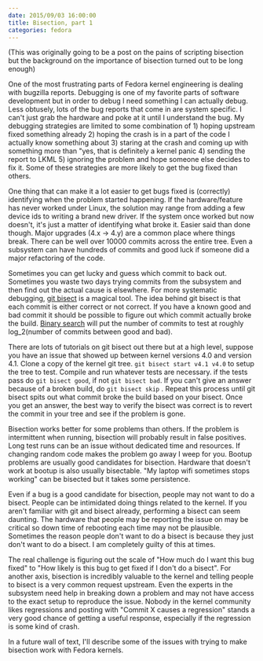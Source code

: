 ```yaml
---
date: 2015/09/03 16:00:00
title: Bisection, part 1
categories: fedora
---
```

(This was originally going to be a post on the pains of scripting
bisection but the background on the importance of bisection turned out
to be long enough)

One of the most frustrating parts of Fedora kernel engineering is dealing
with bugzilla reports. Debugging is one of my favorite parts of software
development but in order to debug I need something I can actually debug.
Less obtusely, lots of the bug reports that come in are system specific.
I can't just grab the hardware and poke at it until I understand the bug.
My debugging strategies are limited to some combination of 1) hoping upstream fixed
something already 2) hoping the crash is in a part of the code I actually
know something about 3) staring at the crash and coming up with something
more than "yes, that is definitely a kernel panic 4) sending the report
to LKML 5) ignoring the problem and hope someone else decides to fix it.
Some of these strategies are more likely to get the bug fixed than others.

One thing that can make it a lot easier to get bugs fixed is (correctly)
identifying when the problem started happening. If the hardware/feature
has never worked under Linux, the solution may range from adding a few
device ids to writing a brand new driver. If the system once worked but
now doesn't, it's just a matter of identifying what broke it. Easier
said than done though. Major upgrades (4.x -> 4.y) are a common
place where things break. There can be well over 10000 commits across the
entire tree. Even a subsystem can have hundreds of commits and good
luck if someone did a major refactoring of the code.

Sometimes you can get lucky and guess which commit to back out. Sometimes
you waste two days trying commits from the subsystem and then find out
the actual cause is elsewhere. For more systematic debugging,
[git bisect](http://git-scm.com/docs/git-bisect/1.7.7) is a magical tool. The idea
behind git bisect is that each commit is either correct or not correct.
If you have a known good and bad commit it should be possible to figure
out which commit actually broke the build. [Binary search](https://en.wikipedia.org/wiki/Binary_search_algorithm)
will put the number of commits to test at roughly log_2(number of commits
between good and bad).

There are lots of tutorials on git bisect out there but at a high level,
suppose you have an issue that showed up between kernel versions 4.0 and
version 4.1. Clone a copy of the kernel git tree.
`git bisect start v4.1 v4.0`
to setup the tree to test. Compile and run whatever tests are necessary.
if the tests pass do
`git bisect good`, if not `git bisect bad`. If you can't give an answer
because of a broken build, do
`git bisect skip` .
Repeat this process until git bisect spits out what commit broke the
build based on your bisect. Once you get an answer, the best way to
verify the bisect was correct is to revert the commit in your tree
and see if the problem is gone.

Bisection works better for some problems than others. If the problem
is intermittent when running, bisection will probably result in 
false positives. Long test runs can be an issue without dedicated
time and resources. If changing random code makes the problem
go away I weep for you. Bootup problems are usually good candidates
for bisection. Hardware that doesn't work at bootup is also usually
bisectable. "My laptop wifi sometimes stops working" can be bisected
but it takes some persistence.

Even if a bug is a good candidate for bisection, people may not want
to do a bisect. People can be intimidated doing things related to the kernel.
If you aren't familiar with git and bisect already, performing a bisect
can seem daunting. The hardware that people may be reporting the issue
on may be critical so down time of rebooting each time may not be plausible.
Sometimes the reason people don't want to do a bisect is because they
just don't want to do a bisect. I am completely guilty of this at times.

The real challenge is figuring out the scale of "How much do I want
this bug fixed" to "How likely is this bug to get fixed if I don't
do a bisect". For another axis, bisection is incredibly valuable to the
kernel and telling people to bisect is a very common request upstream.
Even the experts in the subsystem need help in breaking down a problem
and may not have access to the exact setup to reproduce the issue.
Nobody in the kernel community likes regressions and posting with
"Commit X causes a regression" stands a very good chance of getting
a useful response, especially if the regression is some kind of crash.

In a future wall of text, I'll describe some of the issues with trying
to make bisection work with Fedora kernels.
